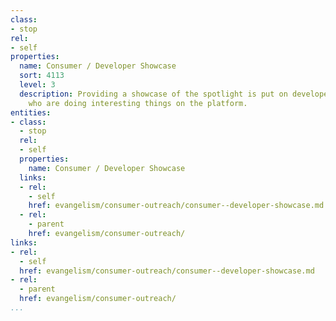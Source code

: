 ```yaml
---
class:
- stop
rel:
- self
properties:
  name: Consumer / Developer Showcase
  sort: 4113
  level: 3
  description: Providing a showcase of the spotlight is put on developers / consumers
    who are doing interesting things on the platform.
entities:
- class:
  - stop
  rel:
  - self
  properties:
    name: Consumer / Developer Showcase
  links:
  - rel:
    - self
    href: evangelism/consumer-outreach/consumer--developer-showcase.md
  - rel:
    - parent
    href: evangelism/consumer-outreach/
links:
- rel:
  - self
  href: evangelism/consumer-outreach/consumer--developer-showcase.md
- rel:
  - parent
  href: evangelism/consumer-outreach/
...
```

